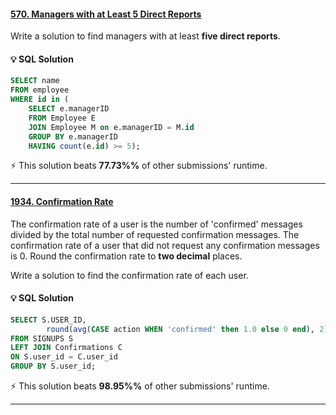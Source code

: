 #### [570. Managers with at Least 5 Direct Reports](https://leetcode.com/problems/managers-with-at-least-5-direct-reports/?envType=study-plan-v2&envId=top-sql-50)
Write a solution to find managers with at least **five direct reports**.

#### 💡 SQL Solution

```sql
SELECT name 
FROM employee
WHERE id in (
    SELECT e.managerID
    FROM Employee E
    JOIN Employee M on e.managerID = M.id
    GROUP BY e.managerID
    HAVING count(e.id) >= 5);
```
⚡ This solution beats **77.73%%** of other submissions' runtime.

---


#### [1934. Confirmation Rate](https://leetcode.com/problems/confirmation-rate/description/?envType=study-plan-v2&envId=top-sql-50)
The confirmation rate of a user is the number of 'confirmed' messages divided by the total number of requested confirmation messages. The confirmation rate of a user that did not request any confirmation messages is 0. Round the confirmation rate to **two decimal** places.

Write a solution to find the confirmation rate of each user.

#### 💡 SQL Solution

```sql
SELECT S.USER_ID,
        round(avg(CASE action WHEN 'confirmed' then 1.0 else 0 end), 2) as confirmation_rate
FROM SIGNUPS S
LEFT JOIN Confirmations C
ON S.user_id = C.user_id
GROUP BY S.user_id;
```
⚡ This solution beats **98.95%%** of other submissions' runtime.

---
